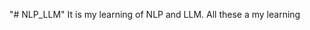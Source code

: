 "# NLP_LLM" 
It is my learning of NLP and LLM.
All these a my learning 


<!-- <!DOCTYPE html>
<html>
<head>
  <title>NLP Learning Roadmap</title>
  <style>
    /* Add some basic styling */
    body {
      font-family: Arial, sans-serif;
      margin: 0;
      padding: 0;
    }
    .container {
      max-width: 800px;
      margin: 0 auto;
      padding: 20px;
    }
    .card {
      background-color: #f1f1f1;
      padding: 20px;
      margin-bottom: 20px;
    }
    .card h2 {
      margin-top: 0;
    }
    pre {
      background-color: #f5f5f5;
      padding: 10px;
      overflow-x: auto;
    }
  </style>
</head>
<body>
  <div class="container">
    <h1>NLP Learning Roadmap</h1>

    <div class="card">
      <h2>1. Fundamentals of Machine Learning</h2>
      <p>
        Before diving into NLP, it's essential to have a solid grasp of the fundamentals of machine learning (ML). ML is the backbone of many NLP techniques, so understanding the basic concepts and algorithms is crucial.
      </p>
      <h3>Key topics to cover:</h3>
      <ul>
        <li>Supervised, unsupervised, and reinforcement learning</li>
        <li>Linear regression, logistic regression, decision trees, and random forests</li>
        <li>Implementing basic ML models using Python libraries like scikit-learn</li>
      </ul>
      <h3>Example code:</h3>
      <pre>
from sklearn.linear_model import LinearRegression
from sklearn.datasets import make_regression
from sklearn.model_selection import train_test_split
import numpy as np

# Generate sample data
X, y = make_regression(n_samples=1000, n_features=5, n_informative=3, random_state=42)

# Split the data into training and testing sets
X_train, X_test, y_train, y_test = train_test_split(X, y, test_size=0.2, random_state=42)

# Train a linear regression model
model = LinearRegression()
model.fit(X_train, y_train)

# Evaluate the model on the test set
score = model.score(X_test, y_test)
print(f"R-squared score: {score:.2f}")
      </pre>
      <img src="/api/placeholder/600/400" alt="Machine Learning Fundamentals Diagram" />
    </div>

    <div class="card">
      <h2>2. Natural Language Processing Fundamentals</h2>
      <p>
        Now that you have a solid foundation in machine learning, it's time to dive into the core tasks and techniques of NLP.
      </p>
      <h3>Key topics to cover:</h3>
      <ul>
        <li>Text preprocessing (tokenization, stemming, lemmatization, stop word removal)</li>
        <li>Sentiment analysis</li>
        <li>Text classification</li>
        <li>Named entity recognition</li>
        <li>Language modeling</li>
      </ul>
      <h3>Example code:</h3>
      <pre>
import nltk
from nltk.corpus import stopwords
from nltk.stem import PorterStemmer
from sklearn.feature_extraction.text import CountVectorizer
from sklearn.linear_model import LogisticRegression

# Download necessary NLTK resources
nltk.download('stopwords')
nltk.download('punkt')

# Sample text data
text_data = [
    "This movie was absolutely fantastic!",
    "I did not enjoy the plot of this film.",
    "The actors were amazing and the scenery was breathtaking."
]

# Text preprocessing
stop_words = set(stopwords.words('english'))
stemmer = PorterStemmer()

preprocessed_text = []
for text in text_data:
    tokens = nltk.word_tokenize(text.lower())
    tokens = [stemmer.stem(word) for word in tokens if word not in stop_words]
    preprocessed_text.append(' '.join(tokens))

# Create a bag-of-words model
vectorizer = CountVectorizer()
X = vectorizer.fit_transform(preprocessed_text)

# Train a logistic regression model for sentiment analysis
y = [1, 0, 1]  # Positive, negative, positive
model = LogisticRegression()
model.fit(X, y)
      </pre>
      <img src="/api/placeholder/600/400" alt="NLP Fundamentals Diagram" />
    </div>

    <div class="card">
      <h2>3. Deep Learning for NLP</h2>
      <p>
        After mastering the fundamentals of NLP, it's time to explore the power of deep learning and its applications in natural language processing.
      </p>
      <h3>Key topics to cover:</h3>
      <ul>
        <li>Neural networks and their architectures (RNNs, LSTMs, transformers)</li>
        <li>Word embeddings (Word2Vec, GloVe)</li>
        <li>Implementing deep learning-based NLP models using libraries like TensorFlow and PyTorch</li>
      </ul>
      <h3>Example code:</h3>
      <pre>
import tensorflow as tf
from tensorflow.keras.models import Sequential
from tensorflow.keras.layers import Embedding, LSTM, Dense

# Prepare sample data
vocab_size = 1000
max_length = 100
X_train = [[1, 2, 3, 4, 5], [6, 7, 8, 9, 10]]
y_train = [1, 0]

# Define the model
model = Sequential()
model.add(Embedding(vocab_size, 128, input_length=max_length))
model.add(LSTM(64))
model.add(Dense(1, activation='sigmoid'))
model.compile(optimizer='adam', loss='binary_crossentropy', metrics=['accuracy'])

# Train the model
model.fit(X_train, y_train, epochs=10, batch_size=32)
      </pre>
      <img src="/api/placeholder/600/400" alt="Deep Learning for NLP Diagram" />
    </div>

    <div class="card">
      <h2>4. Advanced NLP Techniques</h2>
      <p>
        As you progress in your NLP journey, you'll want to explore more advanced techniques and applications.
      </p>
      <h3>Key topics to cover:</h3>
      <ul>
        <li>Language models (BERT, GPT-2, GPT-3)</li>
        <li>Transfer learning in NLP</li>
        <li>Text generation, question answering, and multi-modal NLP</li>
      </ul>
      <h3>Example code:</h3>
      <pre>
from transformers import pipeline

# Load a pre-trained BERT model for text classification
classifier = pipeline('text-classification', model='bert-base-uncased')

# Classify a sample text
text = "This movie was absolutely fantastic!"
result = classifier(text)
print(f"Sentiment: {result[0]['label']}, Score: {result[0]['score']}")
      </pre>
      <img src="/api/placeholder/600/400" alt="Advanced NLP Techniques Diagram" />
    </div>

    <div class="card">
      <h2>5. Practice, Practice, Practice</h2>
      <p>
        The final step in your NLP learning journey is to put your knowledge into practice. Engage in personal projects, participate in online competitions, and stay up-to-date with the latest research and trends in the field.
      </p>
      <h3>Key activities:</h3>
      <ul>
        <li>Build chatbots, text summarizers, or sentiment analysis tools</li>
        <li>Contribute to open-source NLP projects</li>
        <li>Attend conferences, webinars, and join online communities</li>
      </ul>
    </div>
  </div>
</body>
</html> -->